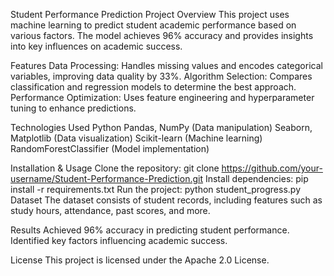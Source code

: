 Student Performance Prediction
Project Overview
This project uses machine learning to predict student academic performance based on various factors. The model achieves 96% accuracy and provides insights into key influences on academic success.

Features
Data Processing: Handles missing values and encodes categorical variables, improving data quality by 33%.
Algorithm Selection: Compares classification and regression models to determine the best approach.
Performance Optimization: Uses feature engineering and hyperparameter tuning to enhance predictions.

Technologies Used
Python
Pandas, NumPy (Data manipulation)
Seaborn, Matplotlib (Data visualization)
Scikit-learn (Machine learning)
RandomForestClassifier (Model implementation)

Installation & Usage
Clone the repository:
git clone https://github.com/your-username/Student-Performance-Prediction.git
Install dependencies:
pip install -r requirements.txt
Run the project:
python student_progress.py
Dataset
The dataset consists of student records, including features such as study hours, attendance, past scores, and more.

Results
Achieved 96% accuracy in predicting student performance.
Identified key factors influencing academic success.

License
This project is licensed under the Apache 2.0 License.
